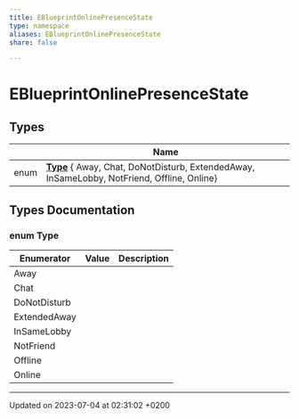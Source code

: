 ```yaml
---
title: EBlueprintOnlinePresenceState
type: namespace
aliases: EBlueprintOnlinePresenceState
share: false

---
```


# EBlueprintOnlinePresenceState



## Types

|                | Name           |
| -------------- | -------------- |
| enum| **[Type](/docs/SDK/Source/Namespaces/namespaceEBlueprintOnlinePresenceState.md#enum-type)** { Away, Chat, DoNotDisturb, ExtendedAway, InSameLobby, NotFriend, Offline, Online} |

## Types Documentation

### enum Type

| Enumerator | Value | Description |
| ---------- | ----- | ----------- |
| Away | |   |
| Chat | |   |
| DoNotDisturb | |   |
| ExtendedAway | |   |
| InSameLobby | |   |
| NotFriend | |   |
| Offline | |   |
| Online | |   |









-------------------------------

Updated on 2023-07-04 at 02:31:02 +0200